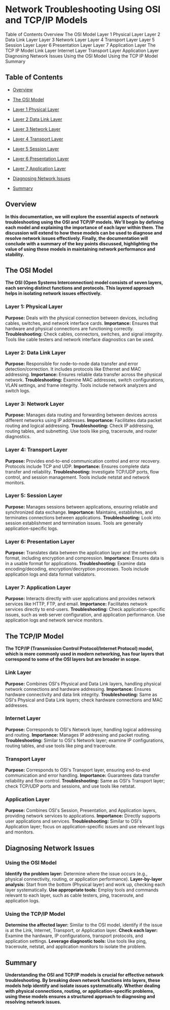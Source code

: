 <h1>Network Troubleshooting Using OSI and TCP/IP Models</h1>

Table of Contents
Overview
The OSI Model
Layer 1 Physical Layer
Layer 2 Data Link Layer
Layer 3 Network Layer
Layer 4 Transport Layer
Layer 5 Session Layer
Layer 6 Presentation Layer
Layer 7 Application Layer
The TCP IP Model
Link Layer
Internet Layer
Transport Layer
Application Layer
Diagnosing Network Issues
Using the OSI Model
Using the TCP IP Model
Summary

## Table of Contents
- [Overview](#overview)
- [The OSI Model](#the-osi-model)
- [Layer 1 Physical Layer](#layer-1-physical-layer)
- [Layer 2 Data Link Layer](#layer-2-data-link-layer)
- [Layer 3 Network Layer](#layer-3-network-layer)
- [Layer 4 Transport Layer](#layer-4-transport-layer)
- [Layer 5 Session Layer](#layer-5-session-layer)
- [Layer 6 Presentation Layer](#layer-6-presentation-layer)
- [Layer 7 Application Layer](#layer-7-application-layer)

  
- [Diagnosing Network Issues](#diagnosing-network-issues)


- [Summary](#summary)


<h2 id="overview">Overview</h2>
<b>In this documentation, we will explore the essential aspects of network troubleshooting using the OSI and TCP/IP models. We'll begin by defining each model and explaining the importance of each layer within them. The discussion will extend to how these models can be used to diagnose and resolve network issues effectively. Finally, the documentation will conclude with a summary of the key points discussed, highlighting the value of using these models in maintaining network performance and stability.</b>
<h2 id="the-osi-model">The OSI Model</h2>
<b>The OSI (Open Systems Interconnection) model consists of seven layers, each serving distinct functions and protocols. This layered approach helps in isolating network issues effectively.</b>
<h3 id="layer-1-physical-layer">Layer 1: Physical Layer</h3>
<b>Purpose:</b> Deals with the physical connection between devices, including cables, switches, and network interface cards.
<b>Importance:</b> Ensures that hardware and physical connections are functioning correctly.
<b>Troubleshooting:</b> Check cables, connectors, switches, and signal integrity. Tools like cable testers and network interface diagnostics can be used.
<h3 id="layer-2-data-link-layer">Layer 2: Data Link Layer</h3>
<b>Purpose:</b> Responsible for node-to-node data transfer and error detection/correction. It includes protocols like Ethernet and MAC addressing.
<b>Importance:</b> Ensures reliable data transfer across the physical network.
<b>Troubleshooting:</b> Examine MAC addresses, switch configurations, VLAN settings, and frame integrity. Tools include network analyzers and switch logs.
<h3 id="layer-3-network-layer">Layer 3: Network Layer</h3>
<b>Purpose:</b> Manages data routing and forwarding between devices across different networks using IP addresses.
<b>Importance:</b> Facilitates data packet routing and logical addressing.
<b>Troubleshooting:</b> Check IP addressing, routing tables, and subnetting. Use tools like ping, traceroute, and router diagnostics.
<h3 id="layer-4-transport-layer">Layer 4: Transport Layer</h3>
<b>Purpose:</b> Provides end-to-end communication control and error recovery. Protocols include TCP and UDP.
<b>Importance:</b> Ensures complete data transfer and reliability.
<b>Troubleshooting:</b> Investigate TCP/UDP ports, flow control, and session management. Tools include netstat and network monitors.
<h3 id="layer-5-session-layer">Layer 5: Session Layer</h3>
<b>Purpose:</b> Manages sessions between applications, ensuring reliable and synchronized data exchange.
<b>Importance:</b> Maintains, establishes, and terminates connections between applications.
<b>Troubleshooting:</b> Look into session establishment and termination issues. Tools are generally application-specific logs.
<h3 id="layer-6-presentation-layer">Layer 6: Presentation Layer</h3>
<b>Purpose:</b> Translates data between the application layer and the network format, including encryption and compression.
<b>Importance:</b> Ensures data is in a usable format for applications.
<b>Troubleshooting:</b> Examine data encoding/decoding, encryption/decryption processes. Tools include application logs and data format validators.
<h3 id="layer-7-application-layer">Layer 7: Application Layer</h3>
<b>Purpose:</b> Interacts directly with user applications and provides network services like HTTP, FTP, and email.
<b>Importance:</b> Facilitates network services directly to end-users.
<b>Troubleshooting:</b> Check application-specific issues, such as web server configuration, and application performance. Use application logs and network service monitors.
<h2 id="the-tcp-ip-model">The TCP/IP Model</h2>
<b>The TCP/IP (Transmission Control Protocol/Internet Protocol) model, which is more commonly used in modern networking, has four layers that correspond to some of the OSI layers but are broader in scope.</b>
<h3 id="link-layer">Link Layer</h3>
<b>Purpose:</b> Combines OSI's Physical and Data Link layers, handling physical network connections and hardware addressing.
<b>Importance:</b> Ensures hardware connectivity and data link integrity.
<b>Troubleshooting:</b> Same as OSI's Physical and Data Link layers; check hardware connections and MAC addresses.
<h3 id="internet-layer">Internet Layer</h3>
<b>Purpose:</b> Corresponds to OSI's Network layer, handling logical addressing and routing.
<b>Importance:</b> Manages IP addressing and packet routing.
<b>Troubleshooting:</b> Similar to OSI's Network layer; examine IP configurations, routing tables, and use tools like ping and traceroute.
<h3 id="transport-layer">Transport Layer</h3>
<b>Purpose:</b> Corresponds to OSI's Transport layer, ensuring end-to-end communication and error handling.
<b>Importance:</b> Guarantees data transfer reliability and flow control.
<b>Troubleshooting:</b> Same as OSI's Transport layer; check TCP/UDP ports and sessions, and use tools like netstat.
<h3 id="application-layer">Application Layer</h3>
<b>Purpose:</b> Combines OSI's Session, Presentation, and Application layers, providing network services to applications.
<b>Importance:</b> Directly supports user applications and services.
<b>Troubleshooting:</b> Similar to OSI's Application layer; focus on application-specific issues and use relevant logs and monitors.
<h2 id="diagnosing-network-issues">Diagnosing Network Issues</h2>
<h3 id="using-the-osi-model">Using the OSI Model</h3>
<b>Identify the problem layer:</b> Determine where the issue occurs (e.g., physical connectivity, routing, or application performance).
<b>Layer-by-layer analysis:</b> Start from the bottom (Physical layer) and work up, checking each layer systematically.
<b>Use appropriate tools:</b> Employ tools and commands relevant to each layer, such as cable testers, ping, traceroute, and application logs.
<h3 id="using-the-tcp-ip-model">Using the TCP/IP Model</h3>
<b>Determine the affected layer:</b> Similar to the OSI model, identify if the issue is at the Link, Internet, Transport, or Application layer.
<b>Check each layer:</b> Examine the hardware, IP configurations, transport protocols, and application settings.
<b>Leverage diagnostic tools:</b> Use tools like ping, traceroute, netstat, and application monitors to isolate the problem.
<h2 id="summary">Summary</h2>
<b>Understanding the OSI and TCP/IP models is crucial for effective network troubleshooting. By breaking down network functions into layers, these models help identify and isolate issues systematically. Whether dealing with physical connections, routing, or application-specific problems, using these models ensures a structured approach to diagnosing and resolving network issues.</b>
